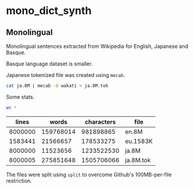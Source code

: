 # mono_dict_synth

## Monolingual

Monolingual sentences extracted from Wikipedia for English, Japanese and Basque.

Basque language dataset is smaller.

Japanese tokenized file was created using `mecab`.

```sh
cat ja.8M | mecab -O wakati > ja.8M.tok
```

Some stats.

```sh
wc *
```
lines|words|characters|file
---|---|---|---
   8000000|  159768014|  981898865| en.8M
   1583441|   21566657|  178533275| eu.1583K
   8000000|   11523656| 1233522530| ja.8M
   8000005|  275851648| 1505706066| ja.8M.tok


The files were split using `split` to overcome Github's 100MB-per-file restriction.
